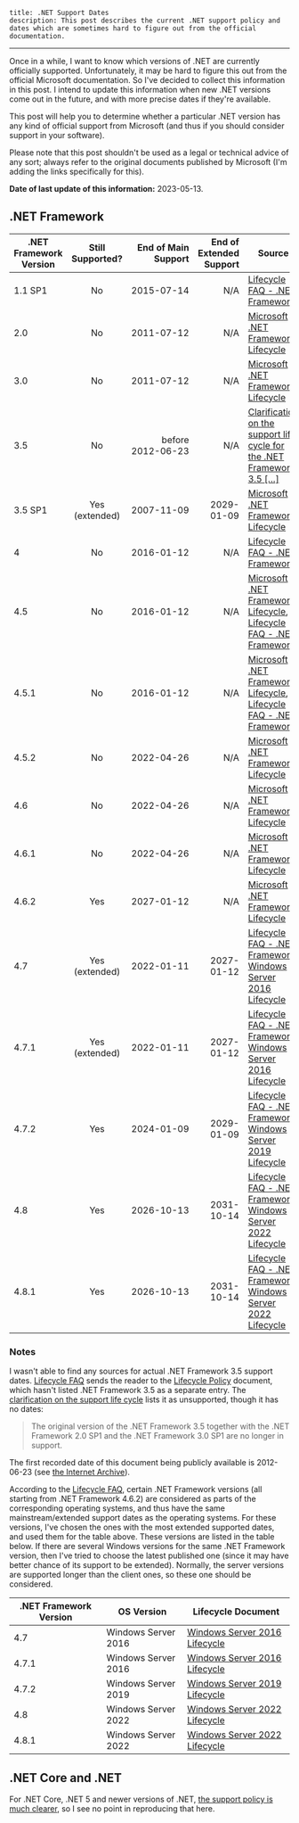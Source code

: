     title: .NET Support Dates
    description: This post describes the current .NET support policy and dates which are sometimes hard to figure out from the official documentation.
---

Once in a while, I want to know which versions of .NET are currently officially supported. Unfortunately, it may be hard to figure this out from the official Microsoft documentation. So I've decided to collect this information in this post. I intend to update this information when new .NET versions come out in the future, and with more precise dates if they're available.

This post will help you to determine whether a particular .NET version has any kind of official support from Microsoft (and thus if you should consider support in your software).

Please note that this post shouldn't be used as a legal or technical advice of any sort; always refer to the original documents published by Microsoft (I'm adding the links specifically for this).

**Date of last update of this information:** 2023-05-13.

## .NET Framework

| .NET Framework Version | Still Supported? |            End of Main Support | End of Extended Support | Source                                                                                                               |
|------------------------|:----------------:|-------------------------------:|------------------------:|----------------------------------------------------------------------------------------------------------------------|
| 1.1 SP1                |        No        |                     2015-07-14 |                     N/A | [Lifecycle FAQ - .NET Framework][docs.lifecycle-faq]                                                                 |
| 2.0                    |        No        |                     2011-07-12 |                     N/A | [Microsoft .NET Framework Lifecycle][lifecycle.net-framework]                                                        |
| 3.0                    |        No        |                     2011-07-12 |                     N/A | [Microsoft .NET Framework Lifecycle][lifecycle.net-framework]                                                        |
| 3.5                    |        No        | before <nobr>2012-06-23</nobr> |                     N/A | [Clarification on the support life cycle for the .NET Framework 3.5 \[…\]][support.lifecycle-clarification]          |
| 3.5 SP1                |  Yes (extended)  |                     2007-11-09 |              2029-01-09 | [Microsoft .NET Framework Lifecycle][lifecycle.net-framework]                                                        |
| 4                      |        No        |                     2016-01-12 |                     N/A | [Lifecycle FAQ - .NET Framework][docs.lifecycle-faq]                                                                 |
| 4.5                    |        No        |                     2016-01-12 |                     N/A | [Microsoft .NET Framework Lifecycle][lifecycle.net-framework], [Lifecycle FAQ - .NET Framework][docs.lifecycle-faq]  |
| 4.5.1                  |        No        |                     2016-01-12 |                     N/A | [Microsoft .NET Framework Lifecycle][lifecycle.net-framework], [Lifecycle FAQ - .NET Framework][docs.lifecycle-faq]  |
| 4.5.2                  |        No        |                     2022-04-26 |                     N/A | [Microsoft .NET Framework Lifecycle][lifecycle.net-framework]                                                        |
| 4.6                    |        No        |                     2022-04-26 |                     N/A | [Microsoft .NET Framework Lifecycle][lifecycle.net-framework]                                                        |
| 4.6.1                  |        No        |                     2022-04-26 |                     N/A | [Microsoft .NET Framework Lifecycle][lifecycle.net-framework]                                                        |
| 4.6.2                  |       Yes        |                     2027-01-12 |                     N/A | [Microsoft .NET Framework Lifecycle][lifecycle.net-framework]                                                        |
| 4.7                    |  Yes (extended)  |                     2022-01-11 |              2027-01-12 | [Lifecycle FAQ - .NET Framework][docs.lifecycle-faq], [Windows Server 2016 Lifecycle][lifecycle.windows-server-2016] |
| 4.7.1                  |  Yes (extended)  |                     2022-01-11 |              2027-01-12 | [Lifecycle FAQ - .NET Framework][docs.lifecycle-faq], [Windows Server 2016 Lifecycle][lifecycle.windows-server-2016] |
| 4.7.2                  |       Yes        |                     2024-01-09 |              2029-01-09 | [Lifecycle FAQ - .NET Framework][docs.lifecycle-faq], [Windows Server 2019 Lifecycle][lifecycle.windows-server-2019] |
| 4.8                    |       Yes        |                     2026-10-13 |              2031-10-14 | [Lifecycle FAQ - .NET Framework][docs.lifecycle-faq], [Windows Server 2022 Lifecycle][lifecycle.windows-server-2022] |
| 4.8.1                  |       Yes        |                     2026-10-13 |              2031-10-14 | [Lifecycle FAQ - .NET Framework][docs.lifecycle-faq], [Windows Server 2022 Lifecycle][lifecycle.windows-server-2022] |

### Notes

I wasn't able to find any sources for actual .NET Framework 3.5 support dates. [Lifecycle FAQ][docs.lifecycle-faq] sends the reader to the [Lifecycle Policy][lifecycle.net-framework] document, which hasn't listed .NET Framework 3.5 as a separate entry. The [clarification on the support life cycle][support.lifecycle-clarification] lists it as unsupported, though it has no dates:

> The original version of the .NET Framework 3.5 together with the .NET Framework 2.0 SP1 and the .NET Framework 3.0 SP1 are no longer in support.

The first recorded date of this document being publicly available is 2012-06-23 (see [the Internet Archive][archive.lifecycle-clarification]).

According to the [Lifecycle FAQ][docs.lifecycle-faq], certain .NET Framework versions (all starting from .NET Framework 4.6.2) are considered as parts of the corresponding operating systems, and thus have the same mainstream/extended support dates as the operating systems. For these versions, I've chosen the ones with the most extended supported dates, and used them for the table above. These versions are listed in the table below. If there are several Windows versions for the same .NET Framework version, then I've tried to choose the latest published one (since it may have better chance of its support to be extended). Normally, the server versions are supported longer than the client ones, so these one should be considered.

| .NET Framework Version | OS Version          | Lifecycle Document                                             |
|------------------------|---------------------|----------------------------------------------------------------|
| 4.7                    | Windows Server 2016 | [Windows Server 2016 Lifecycle][lifecycle.windows-server-2016] |
| 4.7.1                  | Windows Server 2016 | [Windows Server 2016 Lifecycle][lifecycle.windows-server-2016] |
| 4.7.2                  | Windows Server 2019 | [Windows Server 2019 Lifecycle][lifecycle.windows-server-2019] |
| 4.8                    | Windows Server 2022 | [Windows Server 2022 Lifecycle][lifecycle.windows-server-2022] |
| 4.8.1                  | Windows Server 2022 | [Windows Server 2022 Lifecycle][lifecycle.windows-server-2022] |

## .NET Core and .NET

For .NET Core, .NET 5 and newer versions of .NET, [the support policy is much clearer][dotnet.support-policy], so I see no point in reproducing that here.

[archive.lifecycle-clarification]: https://web.archive.org/web/20120623103858/https://support.microsoft.com/kb/2696944
[docs.lifecycle-faq]: https://docs.microsoft.com/en-us/lifecycle/faq/dotnet-framework#what-is-the-lifecycle-policy-for-different-versions-of-the-net-framework
[dotnet.support-policy]: https://dotnet.microsoft.com/platform/support/policy/dotnet-core
[lifecycle.net-framework]: https://docs.microsoft.com/en-us/lifecycle/products/microsoft-net-framework
[lifecycle.windows-10.enterprise-edu]: https://docs.microsoft.com/en-us/lifecycle/products/windows-10-enterprise-and-education
[lifecycle.windows-10.home-pro]: https://docs.microsoft.com/en-us/lifecycle/products/windows-10-home-and-pro
[lifecycle.windows-server-2016]: https://docs.microsoft.com/en-us/lifecycle/products/windows-server-2016
[lifecycle.windows-server-2019]: https://docs.microsoft.com/en-us/lifecycle/products/windows-server-2019
[lifecycle.windows-server-2022]: https://docs.microsoft.com/en-us/lifecycle/products/windows-server-2022
[support.lifecycle-clarification]: https://support.microsoft.com/en-us/topic/clarification-on-the-support-life-cycle-for-the-net-framework-3-5-the-net-framework-3-0-and-the-net-framework-2-0-28621c7b-226c-7682-27f5-2e2a42db39c3

